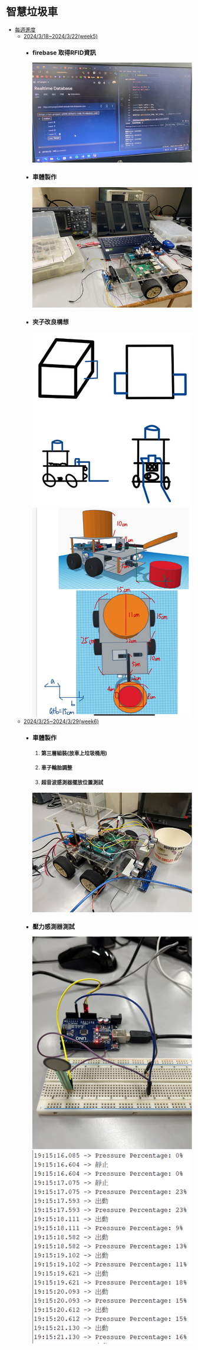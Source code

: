 # 智慧垃圾車
- [每週進度](#每週進度)
  - [2024/3/18~2024/3/22(week5)](##2024/3/18~2024/3/22(week5))
    - ### firebase 取得RFID資訊
      ![alt text](image.png)
    - ### 車體製作
      ![alt text](image-1.png)
    - ### 夾子改良構想 
      ![alt text](image-2.png) ![alt text](image-3.png) 
  - [2024/3/25~2024/3/29(week6)](##2024/3/18~2024/3/22(week6))
    - ### 車體製作
        1. #### 第三層組裝(放車上垃圾桶用)  
        2. #### 車子輪胎調整
        3. #### 超音波感測器擺放位置測試
        ![alt text](image-4.png)
    - ### 壓力感測器測試
        ![alt text](image-5.png) ![alt text](image-6.png)


